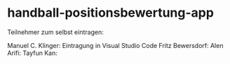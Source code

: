 # handball-positionsbewertung-app

Teilnehmer zum selbst eintragen:

Manuel C. Klinger: Eintragung in Visual Studio Code
Fritz Bewersdorf:
Alen Arifi:
Tayfun Kan:
